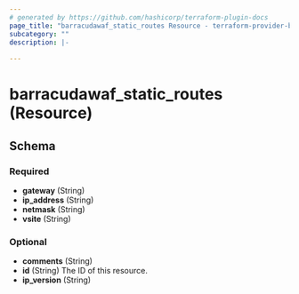 ```yaml
---
# generated by https://github.com/hashicorp/terraform-plugin-docs
page_title: "barracudawaf_static_routes Resource - terraform-provider-barracudawaf"
subcategory: ""
description: |-
  
---
```


# barracudawaf_static_routes (Resource)





<!-- schema generated by tfplugindocs -->
## Schema

### Required

- **gateway** (String)
- **ip_address** (String)
- **netmask** (String)
- **vsite** (String)

### Optional

- **comments** (String)
- **id** (String) The ID of this resource.
- **ip_version** (String)


